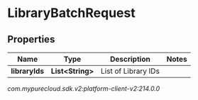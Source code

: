 # LibraryBatchRequest


## Properties

| Name | Type | Description | Notes |
| ------------ | ------------- | ------------- | ------------- |
| **libraryIds** | **List&lt;String&gt;** | List of Library IDs |  |




_com.mypurecloud.sdk.v2:platform-client-v2:214.0.0_

